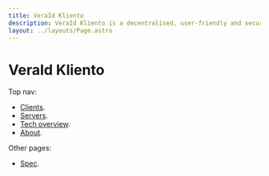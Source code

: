 ```yaml
---
title: VeraId Kliento
description: VeraId Kliento is a decentralised, user-friendly and secure client authentication protocol.
layout: ../layouts/Page.astro
---
```


# VeraId Kliento

Top nav:

- [Clients](./clients).
- [Servers](./servers).
- [Tech overview](./overview).
- [About](./about).

Other pages:

- [Spec](./spec).
